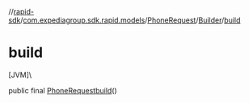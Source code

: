 //[rapid-sdk](../../../../index.md)/[com.expediagroup.sdk.rapid.models](../../index.md)/[PhoneRequest](../index.md)/[Builder](index.md)/[build](build.md)

# build

[JVM]\

public final [PhoneRequest](../index.md)[build](build.md)()
